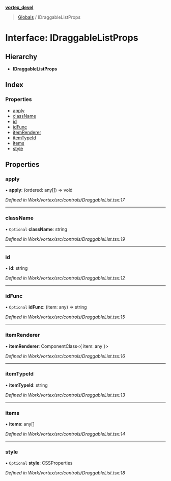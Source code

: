 **[vortex_devel](../README.md)**

> [Globals](../globals.md) / IDraggableListProps

# Interface: IDraggableListProps

## Hierarchy

* **IDraggableListProps**

## Index

### Properties

* [apply](idraggablelistprops.md#apply)
* [className](idraggablelistprops.md#classname)
* [id](idraggablelistprops.md#id)
* [idFunc](idraggablelistprops.md#idfunc)
* [itemRenderer](idraggablelistprops.md#itemrenderer)
* [itemTypeId](idraggablelistprops.md#itemtypeid)
* [items](idraggablelistprops.md#items)
* [style](idraggablelistprops.md#style)

## Properties

### apply

•  **apply**: (ordered: any[]) => void

*Defined in Work/vortex/src/controls/DraggableList.tsx:17*

___

### className

• `Optional` **className**: string

*Defined in Work/vortex/src/controls/DraggableList.tsx:19*

___

### id

•  **id**: string

*Defined in Work/vortex/src/controls/DraggableList.tsx:12*

___

### idFunc

• `Optional` **idFunc**: (item: any) => string

*Defined in Work/vortex/src/controls/DraggableList.tsx:15*

___

### itemRenderer

•  **itemRenderer**: ComponentClass\<{ item: any  }>

*Defined in Work/vortex/src/controls/DraggableList.tsx:16*

___

### itemTypeId

•  **itemTypeId**: string

*Defined in Work/vortex/src/controls/DraggableList.tsx:13*

___

### items

•  **items**: any[]

*Defined in Work/vortex/src/controls/DraggableList.tsx:14*

___

### style

• `Optional` **style**: CSSProperties

*Defined in Work/vortex/src/controls/DraggableList.tsx:18*
